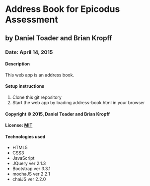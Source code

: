 # Address Book for Epicodus Assessment
## by Daniel Toader and Brian Kropff
### Date: April 14, 2015
#### Description
This web app is an address book.

#### Setup instructions
1. Clone this git repository
2. Start the web app by loading address-book.html in your browser

#### Copyright © 2015, Daniel Toader and Brian Kropff

#### License: [MIT](https://github.com/twbs/bootstrap/blob/master/LICENSE)

#### Technologies used
- HTML5
- CSS3
- JavaScript
- JQuery ver 2.1.3
- Bootstrap ver 3.3.1
- mochaJS ver 2.2.1
- chaiJS ver 2.2.0
